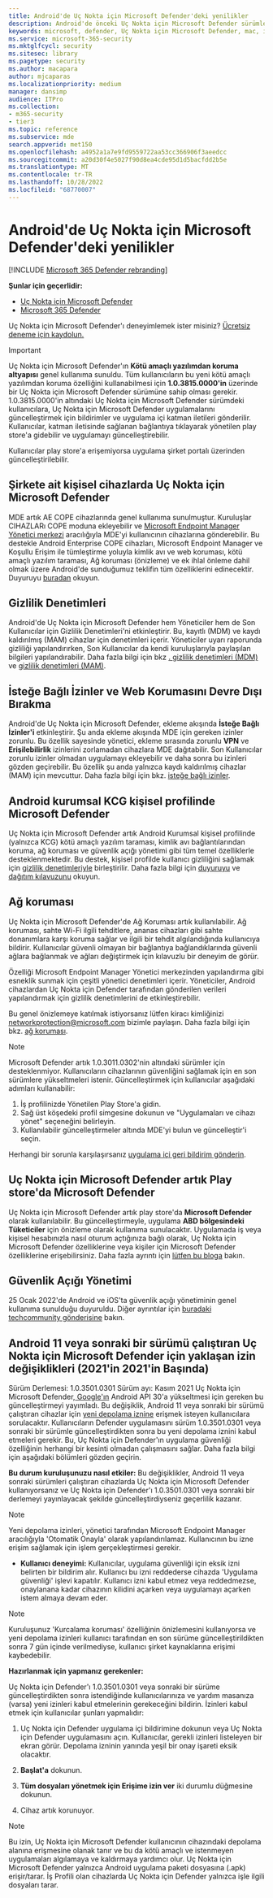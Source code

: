 ```yaml
---
title: Android'de Uç Nokta için Microsoft Defender'deki yenilikler
description: Android'de önceki Uç Nokta için Microsoft Defender sürümlerine yönelik önemli değişiklikler hakkında bilgi edinin.
keywords: microsoft, defender, Uç Nokta için Microsoft Defender, mac, installation, macos, whatsnew
ms.service: microsoft-365-security
ms.mktglfcycl: security
ms.sitesec: library
ms.pagetype: security
ms.author: macapara
author: mjcaparas
ms.localizationpriority: medium
manager: dansimp
audience: ITPro
ms.collection:
- m365-security
- tier3
ms.topic: reference
ms.subservice: mde
search.appverid: met150
ms.openlocfilehash: a4952a1a7e9fd9559722aa53cc366906f3aeedcc
ms.sourcegitcommit: a20d30f4e5027f90d8ea4cde95d1d5bacfdd2b5e
ms.translationtype: MT
ms.contentlocale: tr-TR
ms.lasthandoff: 10/28/2022
ms.locfileid: "68770007"
---
```

# <a name="whats-new-in-microsoft-defender-for-endpoint-on-android"></a>Android'de Uç Nokta için Microsoft Defender'deki yenilikler

[!INCLUDE [Microsoft 365 Defender rebranding](../../includes/microsoft-defender.md)]

**Şunlar için geçerlidir:**
- [Uç Nokta için Microsoft Defender](https://go.microsoft.com/fwlink/p/?linkid=2154037)
- [Microsoft 365 Defender](https://go.microsoft.com/fwlink/?linkid=2118804)

Uç Nokta için Microsoft Defender'ı deneyimlemek ister misiniz? [Ücretsiz deneme için kaydolun.](https://signup.microsoft.com/create-account/signup?products=7f379fee-c4f9-4278-b0a1-e4c8c2fcdf7e&ru=https://aka.ms/MDEp2OpenTrial?ocid=docs-wdatp-exposedapis-abovefoldlink)

>[!IMPORTANT]
> Uç Nokta için Microsoft Defender'ın **Kötü amaçlı yazılımdan koruma altyapısı** genel kullanıma sunuldu. Tüm kullanıcıların bu yeni kötü amaçlı yazılımdan koruma özelliğini kullanabilmesi için **1.0.3815.0000'in** üzerinde bir Uç Nokta için Microsoft Defender sürümüne sahip olması gerekir. 1.0.3815.0000'in altındaki Uç Nokta için Microsoft Defender sürümdeki kullanıcılara, Uç Nokta için Microsoft Defender uygulamalarını güncelleştirmek için bildirimler ve uygulama içi katman iletileri gönderilir. Kullanıcılar, katman iletisinde sağlanan bağlantıya tıklayarak yönetilen play store'a gidebilir ve uygulamayı güncelleştirebilir. 
>
> Kullanıcılar play store'a erişemiyorsa uygulama şirket portalı üzerinden güncelleştirilebilir. 

## <a name="microsoft-defender-for-endpoint-on-company-owned-personally-enabled-devices"></a>Şirkete ait kişisel cihazlarda Uç Nokta için Microsoft Defender
MDE artık AE COPE cihazlarında genel kullanıma sunulmuştur. Kuruluşlar CIHAZLARı COPE moduna ekleyebilir ve [Microsoft Endpoint Manager Yönetici merkezi](https://endpoint.microsoft.com) aracılığıyla MDE'yi kullanıcının cihazlarına gönderebilir. Bu destekle Android Enterprise COPE cihazları, Microsoft Endpoint Manager ve Koşullu Erişim ile tümleştirme yoluyla kimlik avı ve web koruması, kötü amaçlı yazılım taraması, Ağ koruması (önizleme) ve ek ihlal önleme dahil olmak üzere Android'de sunduğumuz teklifin tüm özelliklerini edinecektir. Duyuruyu [buradan](https://techcommunity.microsoft.com/t5/microsoft-defender-for-endpoint/microsoft-defender-for-endpoint-is-now-available-on-android/ba-p/3626100) okuyun.

## <a name="privacy-controls"></a>Gizlilik Denetimleri

Android'de Uç Nokta için Microsoft Defender hem Yöneticiler hem de Son Kullanıcılar için Gizlilik Denetimleri'ni etkinleştirir. Bu, kayıtlı (MDM) ve kaydı kaldırılmış (MAM) cihazlar için denetimleri içerir. Yöneticiler uyarı raporunda gizliliği yapılandırırken, Son Kullanıcılar da kendi kuruluşlarıyla paylaşılan bilgileri yapılandırabilir. Daha fazla bilgi için bkz [. gizlilik denetimleri (MDM)](/microsoft-365/security/defender-endpoint/android-configure#privacy-controls) ve [gizlilik denetimleri (MAM)](/microsoft-365/security/defender-endpoint/android-configure-mam#configure-privacy-controls).

## <a name="optional-permissions-and-disable-web-protection"></a>İsteğe Bağlı İzinler ve Web Korumasını Devre Dışı Bırakma

Android'de Uç Nokta için Microsoft Defender, ekleme akışında **İsteğe Bağlı İzinler'i** etkinleştirir. Şu anda ekleme akışında MDE için gereken izinler zorunlu. Bu özellik sayesinde yönetici, ekleme sırasında zorunlu **VPN** ve **Erişilebilirlik** izinlerini zorlamadan cihazlara MDE dağıtabilir. Son Kullanıcılar zorunlu izinler olmadan uygulamayı ekleyebilir ve daha sonra bu izinleri gözden geçirebilir. Bu özellik şu anda yalnızca kaydı kaldırılmış cihazlar (MAM) için mevcuttur. Daha fazla bilgi için bkz. [isteğe bağlı izinler](/microsoft-365/security/defender-endpoint/android-configure-mam#optional-permissions).


## <a name="microsoft-defender-on-android-enterprise-byod-personal-profile"></a>Android kurumsal KCG kişisel profilinde Microsoft Defender
Uç Nokta için Microsoft Defender artık Android Kurumsal kişisel profilinde (yalnızca KCG) kötü amaçlı yazılım taraması, kimlik avı bağlantılarından koruma, ağ koruması ve güvenlik açığı yönetimi gibi tüm temel özelliklerle desteklenmektedir. Bu destek, kişisel profilde kullanıcı gizliliğini sağlamak için [gizlilik denetimleriyle](/microsoft-365/security/defender-endpoint/android-configure#privacy-controls) birleştirilir. Daha fazla bilgi için [duyuruyu](https://techcommunity.microsoft.com/t5/microsoft-defender-for-endpoint/announcing-the-public-preview-of-defender-for-endpoint-personal/ba-p/3370979) ve [dağıtım kılavuzunu](/microsoft-365/security/defender-endpoint/android-intune#set-up-microsoft-defender-in-personal-profile-on-android-enterprise-in-byod-mode) okuyun.

## <a name="network-protection"></a>Ağ koruması
Uç Nokta için Microsoft Defender'de Ağ Koruması artık kullanılabilir. Ağ koruması, sahte Wi-Fi ilgili tehditlere, ananas cihazları gibi sahte donanımlara karşı koruma sağlar ve ilgili bir tehdit algılandığında kullanıcıya bildirir. Kullanıcılar güvenli olmayan bir bağlantıya bağlandıklarında güvenli ağlara bağlanmak ve ağları değiştirmek için kılavuzlu bir deneyim de görür.

Özelliği Microsoft Endpoint Manager Yönetici merkezinden yapılandırma gibi esneklik sunmak için çeşitli yönetici denetimleri içerir. Yöneticiler, Android cihazlardan Uç Nokta için Defender tarafından gönderilen verileri yapılandırmak için gizlilik denetimlerini de etkinleştirebilir. 

Bu genel önizlemeye katılmak istiyorsanız lütfen kiracı kimliğinizi networkprotection@microsoft.com bizimle paylaşın. Daha fazla bilgi için bkz. [ağ koruması](/microsoft-365/security/defender-endpoint/android-configure).

>[!NOTE]
>Microsoft Defender artık 1.0.3011.0302'nin altındaki sürümler için desteklenmiyor. Kullanıcıların cihazlarının güvenliğini sağlamak için en son sürümlere yükseltmeleri istenir.
Güncelleştirmek için kullanıcılar aşağıdaki adımları kullanabilir:
>1. İş profilinizde Yönetilen Play Store'a gidin.
>2. Sağ üst köşedeki profil simgesine dokunun ve "Uygulamaları ve cihazı yönet" seçeneğini belirleyin.
>3. Kullanılabilir güncelleştirmeler altında MDE'yi bulun ve güncelleştir'i seçin.
>
>Herhangi bir sorunla karşılaşırsanız [uygulama içi geri bildirim gönderin](/security/defender-endpoint/android-support-signin#send-in-app-feedback).

## <a name="microsoft-defender-for-endpoint-is-now-microsoft-defender-in-the-play-store"></a>Uç Nokta için Microsoft Defender artık Play store'da Microsoft Defender

Uç Nokta için Microsoft Defender artık play store'da **Microsoft Defender** olarak kullanılabilir. Bu güncelleştirmeyle, uygulama **ABD bölgesindeki Tüketiciler** için önizleme olarak kullanıma sunulacaktır. Uygulamada iş veya kişisel hesabınızla nasıl oturum açtığınıza bağlı olarak, Uç Nokta için Microsoft Defender özelliklerine veya kişiler için Microsoft Defender özelliklerine erişebilirsiniz. Daha fazla ayrıntı için [lütfen bu bloga](https://www.microsoft.com/microsoft-365/microsoft-defender-for-individuals) bakın.

## <a name="vulnerability-management"></a>Güvenlik Açığı Yönetimi

25 Ocak 2022'de Android ve iOS'ta güvenlik açığı yönetiminin genel kullanıma sunulduğu duyuruldu. Diğer ayrıntılar için [buradaki techcommunity gönderisine](https://techcommunity.microsoft.com/t5/microsoft-defender-for-endpoint/announcing-general-availability-of-vulnerability-management/ba-p/3071663) bakın.

## <a name="upcoming-permission-changes-for-microsoft-defender-for-endpoint-running-android-11-or-later-nov-2021"></a>Android 11 veya sonraki bir sürümü çalıştıran Uç Nokta için Microsoft Defender için yaklaşan izin değişiklikleri (2021'in 2021'in Başında)

Sürüm Derlemesi: 1.0.3501.0301 Sürüm ayı: Kasım 2021 Uç Nokta için Microsoft Defender[, Google'ın](https://developer.android.com/distribute/play-policies#APILevel30) Android API 30'a yükseltmesi için gereken bu güncelleştirmeyi yayımladı. Bu değişiklik, Android 11 veya sonraki bir sürümü çalıştıran cihazlar için [yeni depolama iznine](https://developer.android.com/training/data-storage/manage-all-files#all-files-access-google-play) erişmek isteyen kullanıcılara sorulacaktır. Kullanıcıların Defender uygulamasını sürüm 1.0.3501.0301 veya sonraki bir sürümle güncelleştirdikten sonra bu yeni depolama iznini kabul etmeleri gerekir. Bu, Uç Nokta için Defender'ın uygulama güvenliği özelliğinin herhangi bir kesinti olmadan çalışmasını sağlar. Daha fazla bilgi için aşağıdaki bölümleri gözden geçirin.

**Bu durum kuruluşunuzu nasıl etkiler:** Bu değişiklikler, Android 11 veya sonraki sürümleri çalıştıran cihazlarda Uç Nokta için Microsoft Defender kullanıyorsanız ve Uç Nokta için Defender'ı 1.0.3501.0301 veya sonraki bir derlemeyi yayınlayacak şekilde güncelleştirdiyseniz geçerlilik kazanır.

> [!NOTE]
> Yeni depolama izinleri, yönetici tarafından Microsoft Endpoint Manager aracılığıyla 'Otomatik Onayla' olarak yapılandırılamaz. Kullanıcının bu izne erişim sağlamak için işlem gerçekleştirmesi gerekir.

- **Kullanıcı deneyimi:** Kullanıcılar, uygulama güvenliği için eksik izni belirten bir bildirim alır. Kullanıcı bu izni reddederse cihazda 'Uygulama güvenliği' işlevi kapatılır. Kullanıcı izni kabul etmez veya reddedmezse, onaylanana kadar cihazının kilidini açarken veya uygulamayı açarken istem almaya devam eder.

> [!NOTE]
> Kuruluşunuz 'Kurcalama koruması' özelliğinin önizlemesini kullanıyorsa ve yeni depolama izinleri kullanıcı tarafından en son sürüme güncelleştirildikten sonra 7 gün içinde verilmediyse, kullanıcı şirket kaynaklarına erişimi kaybedebilir.

**Hazırlanmak için yapmanız gerekenler:**

Uç Nokta için Defender'ı 1.0.3501.0301 veya sonraki bir sürüme güncelleştirdikten sonra istendiğinde kullanıcılarınıza ve yardım masanıza (varsa) yeni izinleri kabul etmelerinin gerekeceğini bildirin. İzinleri kabul etmek için kullanıcılar şunları yapmalıdır:

1. Uç Nokta için Defender uygulama içi bildirimine dokunun veya Uç Nokta için Defender uygulamasını açın. Kullanıcılar, gerekli izinleri listeleyen bir ekran görür. Depolama izninin yanında yeşil bir onay işareti eksik olacaktır.

2. **Başlat'a** dokunun.

3. **Tüm dosyaları yönetmek için Erişime izin ver** iki durumlu düğmesine dokunun.

4. Cihaz artık korunuyor.

  > [!NOTE]
  > Bu izin, Uç Nokta için Microsoft Defender kullanıcının cihazındaki depolama alanına erişmesine olanak tanır ve bu da kötü amaçlı ve istenmeyen uygulamaları algılamaya ve kaldırmaya yardımcı olur. Uç Nokta için Microsoft Defender yalnızca Android uygulama paketi dosyasına (.apk) erişir/tarar. İş Profili olan cihazlarda Uç Nokta için Defender yalnızca işle ilgili dosyaları tarar.
